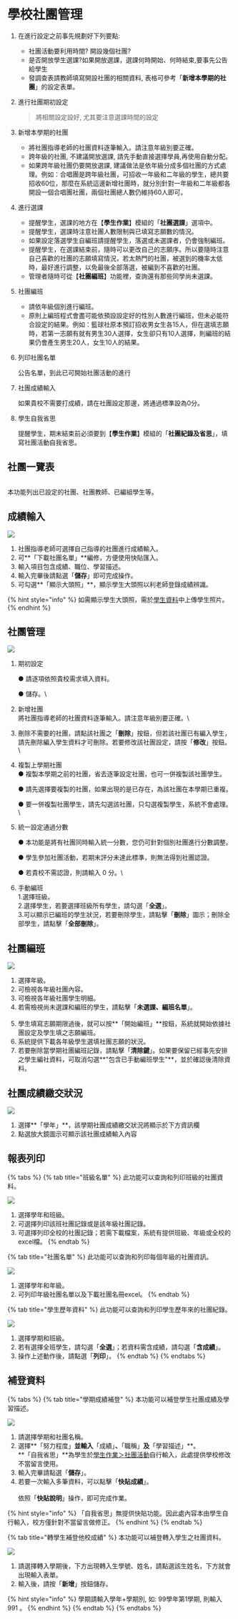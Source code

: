 # 學校社團管理

1. 在進行設定之前事先規劃好下列要點:
   * 社團活動要利用時間? 開設幾個社團?
   * 是否開放學生選課?如果開放選課，選課何時開始、何時結束,要事先公告給學生
   * 發調查表請教師填寫開設社團的相關資料, 表格可參考「**新增本學期的社團**」的設定表單。
2.  進行社團期初設定

    > 將相關設定設好, 尤其要注意選課時間的設定
3. 新增本學期的社團
   * 將社團指導老師的社團資料逐筆輸入。請注意年級別要正確。
   * 跨年級的社團, 不建議開放選課, 請先手動直接選擇學員,再使用自動分配。
   * 如果跨年級社團仍要開放選課, 建議做法是依年級分成多個社團的方式處理。例如：合唱團是跨年級社團，可招收一年級和二年級的學生，總共要招收60位，那麼在系統這邊新增社團時，就分別針對一年級和二年級都各開設一個合唱團社團，兩個社團總人數仍維持60人即可。
4. 進行選課
   * 提醒學生，選課的地方在【**學生作業**】模組的「**社團選課**」選項中。
   * 提醒學生，選課時注意社團人數限制與已填寫志願數的情況。
   * 如果設定落選學生自編班請提醒學生，落選或未選課者，仍會強制編班。
   * 提醒學生，在選課結束前，隨時可以更改自己的志願序。所以要隨時注意自己喜歡的社團的志願填寫情況，若太熱門的社團，被選到的機率太低時，最好進行調整，以免最後全部落選，被編到不喜歡的社團。
   * 管理者隨時可從【**社團編班**】功能裡，查詢還有那些同學尚未選課。
5. 社團編班
   * 請依年級個別進行編班。
   * 原則上編班程式會盡可能依預設設定好的性別人數進行編班，但未必能符合設定的結果。例如：籃球社原本預訂招收男女生各15人，但在選填志願時，若第一志願有就有男生30人選擇，女生卻只有10人選擇，則編班的結果仍會產生男生20人，女生10人的結果。
6.  列印社團名單

    公告名單，到此已可開始社團活動的進行
7.  社團成績輸入

    如果貴校不需要打成績，請在社團設定那邊，將通過標準設為0分。
8.  學生自我省思

    提醒學生，期末結束前必須要到【**學生作業**】模組的「**社團紀錄及省思**」，填寫社團活動自我省思。

## 社團一覽表

<div align="center">

<img src="../.gitbook/assets/club_list.png" alt="">

</div>

本功能列出已設定的社團、社團教師、已編組學生等。

## 成績輸入

![](../.gitbook/assets/club-score.png)

1. 社團指導老師可選擇自己指導的社團進行成績輸入。
2. 可**「下載社團名單」**編修，方便使用快貼匯入。
3. 輸入項目包含成績、職位、學習描述。
4. 輸入完畢後請點選「**儲存**」即可完成操作。
5. 可勾選**「顯示大頭照」**，顯示學生大頭照以利老師登錄成績辨識。

{% hint style="info" %}
如需顯示學生大頭照，需於[學生資料](../jiao/sheng-liao-guan-li.md#xue-sheng-zi-liao)中上傳學生照片。
{% endhint %}

## 社團管理

![](<../.gitbook/assets/club\_management (1).png>)

1.  期初設定\
    &#x20;<img src="../.gitbook/assets/manager2.png" alt="" data-size="original">&#x20;

    ● 請逐項依照貴校需求填入資料。

    ● 儲存。\

2. 新增社團\
   <img src="../.gitbook/assets/club-manager3.png" alt="" data-size="original"> \
   將社團指導老師的社團資料逐筆輸入。請注意年級別要正確。\

3. 刪除不需要的社團，請點該社團之「**刪除**」按鈕，但若該社團已有編入學生，請先刪除編入學生資料才可刪除。若要修改該社團設定，請按「**修改**」按鈕。\

4.  複製上學期社團 \
    <img src="../.gitbook/assets/copy_last-semester_club.png" alt="" data-size="original"> \
    ● 複製本學期之前的社團，省去逐筆設定社團，也可一併複製該社團學生。

    ● 請先選擇要複製的社團，如果出現的是已存在，為該社團在本學期已重複。

    ● 要一併複製社團學生，請先勾選該社團，只勾選複製學生，系統不會處理。\

5.  統一設定通過分數\
    &#x20;<img src="../.gitbook/assets/unity_setting_pass-score.png" alt="" data-size="original">&#x20;

    ● 本功能是將有社團同時輸入統一分數，您仍可針對個別社團進行分數調整。

    ● 學生參加社團活動，若期末評分未達此標準，則無法得到社團認證。

    ● 若貴校不需認證，則請輸入 0 分。\

6. 手動編班\
   &#x20;<img src="../.gitbook/assets/manual_edit_class.png" alt="" data-size="original"> \
   1.選擇班級。\
   2.選擇學生，若要選擇班級所有學生，請勾選「**全選**」。\
   3.可以顯示已編班的學生狀況，若要刪除學生，請點擊「**刪除**」圖示；刪除全部學生，請點擊「**全部刪除**」。

&#x20;

## 社團編班

![](../.gitbook/assets/club-arrange.png)

1. 選擇年級。
2. 可檢視各年級社團內容。
3. 可檢視各年級社團學生明細。
4. 若需檢視尚未選課和編班的學生，請點擊「**未選課、編班名單**」。\
   <img src="../.gitbook/assets/unselected_club_list.png" alt="" data-size="original">&#x20;
5. 學生填寫志願期限過後，就可以按**「開始編班」**按鈕，系統就開始依據社團設定及學生填之志願編班。
6. 系統提供下載各年級學生選填社團志願的狀況。
7. 若要刪除當學期社團編班記錄，請點擊「**清除鍵**」。如果要保留已經事先安排之學生編社資料，可取消勾選**"包含已手動編班學生"**，並於確認後清除資料。

## 社團成績繳交狀況

![](<../.gitbook/assets/score-manage (3).png>)

1. 選擇**「學年」**，該學期社團成績繳交狀況將顯示於下方資訊欄&#x20;
2. 點選放大鏡圖示可顯示該社團成績輸入內容

## 報表列印

{% tabs %}
{% tab title="班級名單" %}
此功能可以查詢和列印班級的社團資料。

![](../.gitbook/assets/print\_class\_list.png)

1. 選擇學年和班級。
2. 可選擇列印該班社團記錄或是該年級社團記錄。
3. 可選擇列印全校的社團記錄；若需下載檔案，系統有提供班級、年級或全校的excel檔。
{% endtab %}

{% tab title="社團名單" %}
此功能可以查詢和列印每個年級的社團資訊。

![](../.gitbook/assets/print\_club\_list.png)

1. 選擇學年和年級。
2. 可列印年級社團名單以及下載社團名冊excel。
{% endtab %}

{% tab title="學生歷年資料" %}
此功能可以查詢和列印學生歷年來的社團紀錄。

![](../.gitbook/assets/print\_stud\_past-years\_data.png)

1. 選擇學期和班級。
2. 若有選擇全班學生，請勾選「**全選**」；若資料需含成績，請勾選「**含成績**」。
3. 操作上述動作後，請點選「**列印**」。
{% endtab %}
{% endtabs %}

## 補登資料

{% tabs %}
{% tab title="學期成績補登" %}
本功能可以補登學生社團成績及學習描述。

![](../.gitbook/assets/club-semester-data.png)

1. 請選擇學期和社團名稱。
2. 選擇**「努力程度」**並輸入**「成績」**、**「職稱」**及**「學習描述」**。\
   **「自我省思」**為學生於[學生作業＞社團活動](../sheng/sheng-zuo.md#she-tuan-huo-dong)自行輸入，此處提供學校修改不當留言使用。
3. 輸入完畢請點選「**儲存**」。
4. 若要一次輸入多筆資料，可以點擊「**快貼成績**」。\
   &#x20;<img src="../.gitbook/assets/club-semester-data2.png" alt="" data-size="original"> \
   依照「**快貼說明**」操作，即可完成作業。

{% hint style="info" %}
「自我省思」無提供快貼功能。因此處內容本由學生自行輸入，校方僅針對不當留言做修正。
{% endhint %}
{% endtab %}

{% tab title="轉學生補登他校成績" %}
本功能可以補登轉入學生之社團資料。

![](../.gitbook/assets/transfer\_stud\_other-school\_score.png)

1. 請選擇轉入學期後，下方出現轉入生學號、姓名，請點選該生姓名，下方就會出現輸入表單。
2. 輸入後，請按「**新增**」按鈕儲存。

{% hint style="info" %}
學期請輸入學年+學期別, 如: 99學年第1學期, 則輸入 991 。
{% endhint %}
{% endtab %}
{% endtabs %}

